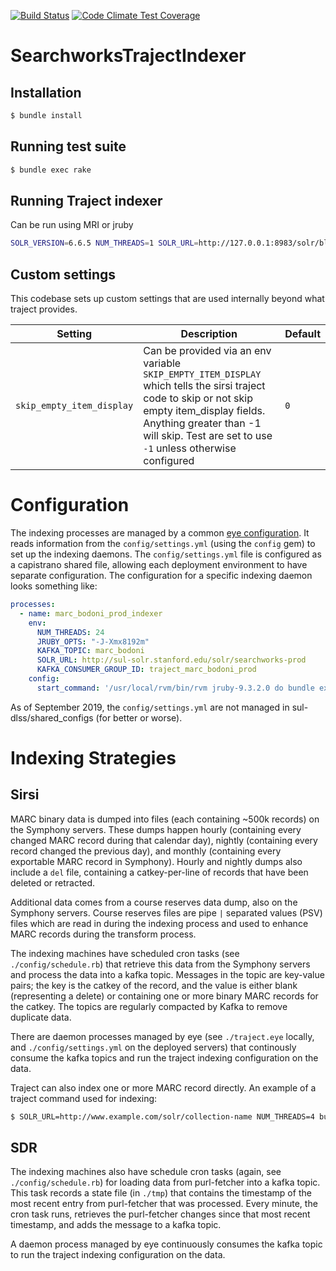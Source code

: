[![Build Status](https://travis-ci.org/sul-dlss/searchworks_traject_indexer.svg?branch=master)](https://travis-ci.org/sul-dlss/searchworks_traject_indexer) [![Code Climate Test Coverage](https://codeclimate.com/github/sul-dlss/searchworks_traject_indexer/badges/coverage.svg)](https://codeclimate.com/github/sul-dlss/searchworks_traject_indexer/coverage)

# SearchworksTrajectIndexer

## Installation

```sh
$ bundle install
```


## Running test suite

```sh
$ bundle exec rake
```

## Running Traject indexer

Can be run using MRI or jruby

```sh
SOLR_VERSION=6.6.5 NUM_THREADS=1 SOLR_URL=http://127.0.0.1:8983/solr/blacklight-core bundle exec traject -c lib/traject/config/sirsi_config.rb uni_00000000_00499999.marc
```


## Custom settings

This codebase sets up custom settings that are used internally beyond what traject provides.

Setting | Description | Default
------- | ----------- | -------
`skip_empty_item_display` | Can be provided via an env variable `SKIP_EMPTY_ITEM_DISPLAY` which tells the sirsi traject code to skip or not skip empty item_display fields. Anything greater than -1 will skip. Test are set to use `-1` unless otherwise configured | `0`

# Configuration

The indexing processes are managed by a common [eye configuration](./traject.eye). It reads information from the `config/settings.yml` (using the `config` gem) to set up the indexing daemons. The `config/settings.yml` file is configured as a capistrano shared file, allowing each deployment environment to have separate configuration. The configuration for a specific indexing daemon looks something like:

```yaml
processes:
  - name: marc_bodoni_prod_indexer
    env:
      NUM_THREADS: 24
      JRUBY_OPTS: "-J-Xmx8192m"
      KAFKA_TOPIC: marc_bodoni
      SOLR_URL: http://sul-solr.stanford.edu/solr/searchworks-prod
      KAFKA_CONSUMER_GROUP_ID: traject_marc_bodoni_prod
    config:
      start_command: '/usr/local/rvm/bin/rvm jruby-9.3.2.0 do bundle exec honeybadger exec traject -c ./lib/traject/config/sirsi_config.rb -s solr_writer.max_skipped=-1 -s log.level=debug -s log.file=log/traject_marc_bodoni_prod_indexer.log'
```

As of September 2019, the `config/settings.yml` are not managed in sul-dlss/shared_configs (for better or worse).


# Indexing Strategies

## Sirsi

MARC binary data is dumped into files (each containing ~500k records) on the Symphony servers. These dumps happen hourly (containing every changed MARC record during that calendar day), nightly (containing every record changed the previous day), and monthly (containing every exportable MARC record in Symphony). Hourly and nightly dumps also include a `del` file, containing a catkey-per-line of records that have been deleted or retracted.

Additional data comes from a course reserves data dump, also on the Symphony servers. Course reserves files are pipe `|` separated values (PSV) files which are read in during the indexing process and used to enhance MARC records during the transform process.

The indexing machines have scheduled cron tasks (see `./config/schedule.rb`) that retrieve this data from the Symphony servers and process the data into a kafka topic. Messages in the topic are key-value pairs; the key is the catkey of the record, and the value is either blank (representing a delete) or containing one or more binary MARC records for the catkey. The topics are regularly compacted by Kafka to remove duplicate data.

There are daemon processes managed by eye (see `./traject.eye` locally, and `./config/settings.yml` on the deployed servers) that continously consume the kafka topics and run the traject indexing configuration on the data.

Traject can also index one or more MARC record directly. An example of a traject command used for indexing:

```sh
$ SOLR_URL=http://www.example.com/solr/collection-name NUM_THREADS=4 bundle exec traject -c lib/traject/config/sirsi_config.rb /path/uni_00000000_00499999.marc
```

## SDR

The indexing machines also have schedule cron tasks (again, see `./config/schedule.rb`) for loading data from purl-fetcher into a kafka topic. This task records a state file (in `./tmp`) that contains the timestamp of the most recent entry from purl-fetcher that was processed. Every minute, the cron task runs, retrieves the purl-fetcher changes since that most recent timestamp, and adds the message to a kafka topic.

A daemon process managed by eye continuously consumes the kafka topic to run the traject indexing configuration on the data.
